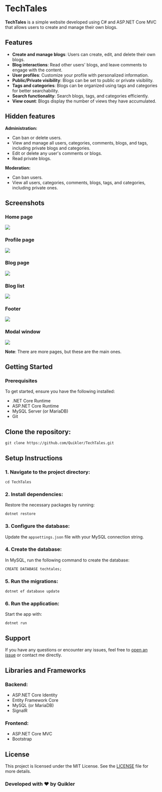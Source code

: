 
# TechTales

**TechTales** is a simple website developed using C# and ASP.NET Core MVC that allows users to create and manage their own blogs.

## Features

- **Create and manage blogs**: Users can create, edit, and delete their own blogs.
- **Blog interactions**: Read other users' blogs, and leave comments to engage with the content.
- **User profiles**: Customize your profile with personalized information.
- **Public/Private visibility**: Blogs can be set to public or private visibility.
- **Tags and categories**: Blogs can be organized using tags and categories for better searchability.
- **Search functionality**: Search blogs, tags, and categories efficiently.
- **View count**: Blogs display the number of views they have accumulated.

## Hidden features

**Administration:**
- Can ban or delete users.
- View and manage all users, categories, comments, blogs, and tags, including private blogs and categories.
- Edit or delete any user's comments or blogs.
- Read private blogs.

**Moderation:**
- Can ban users.
- View all users, categories, comments, blogs, tags, and categories, including private ones.

## Screenshots

### Home page

<img src="./.assets/1.png" />

### Profile page

<img src="./.assets/2.png" />

### Blog page

<img src="./.assets/6.png" />

### Blog list

<img src="./.assets/3.png" />

### Footer

<img src="./.assets/4.png" />

### Modal window

<img src="./.assets/5.png" />

**Note**: There are more pages, but these are the main ones.

## Getting Started
### Prerequisites

To get started, ensure you have the following installed:

- .NET Core Runtime
- ASP.NET Core Runtime
- MySQL Server (or MariaDB)
- Git

## Clone the repository:

```
git clone https://github.com/Quikler/TechTales.git
```

## Setup Instructions

### 1. Navigate to the project directory:
```
cd TechTales
```

### 2. Install dependencies:
Restore the necessary packages by running:
```
dotnet restore
```

### 3. Configure the database:
Update the ```appsettings.json``` file with your MySQL connection string.

### 4. Create the database:
In MySQL, run the following command to create the database:
```
CREATE DATABASE techtales;
```

### 5. Run the migrations:
```
dotnet ef database update
```

### 6. Run the application:
Start the app with:
```
dotnet run
```

## Support

If you have any questions or encounter any issues, feel free to <a href="https://github.com/Quikler/TechTales/issues">open an issue</a> or contact me directly.

## Libraries and Frameworks

### Backend:
- ASP.NET Core Identity
- Entity Framework Core
- MySQL (or MariaDB)
- SignalR

### Frontend:
- ASP.NET Core MVC
- Bootstrap

## License

This project is licensed under the MIT License. See the [LICENSE](https://github.com/Quikler/TechTales/blob/master/LICENSE) file for more details.

### Developed with ❤️ by Quikler